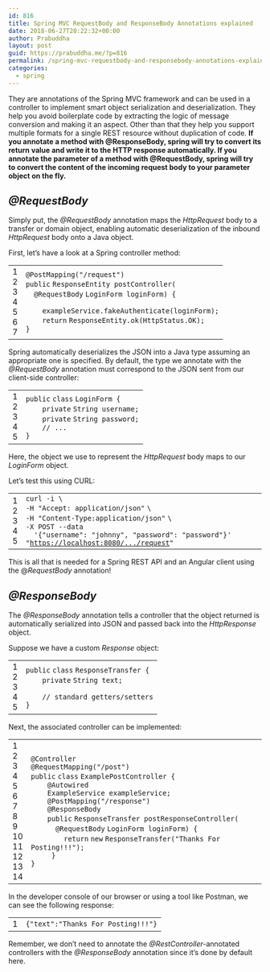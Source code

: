 ```yaml
---
id: 816
title: Spring MVC RequestBody and ResponseBody Annotations explained
date: 2018-06-27T20:22:32+00:00
author: Prabuddha
layout: post
guid: https://prabuddha.me/?p=816
permalink: /spring-mvc-requestbody-and-responsebody-annotations-explained/
categories:
  - spring
---
```

They are annotations of the Spring MVC framework and can be used in a controller to implement smart object serialization and deserialization. They help you avoid boilerplate code by extracting the logic of message conversion and making it an aspect. Other than that they help you support multiple formats for a single REST resource without duplication of code. <strong>If you annotate a method with @ResponseBody, spring will try to convert its return value and write it to the HTTP response automatically. If you annotate the parameter of a method with @RequestBody, spring will try to convert the content of the incoming request body to your parameter object on the fly.</strong>
<h2 id="@requestbody"><strong><em>@RequestBody</em></strong></h2>
Simply put, the<em> @RequestBody</em> annotation maps the <em>HttpRequest</em> body to a transfer or domain object, enabling automatic deserialization of the inbound <em>HttpRequest</em> body onto a Java object.

First, let’s have a look at a Spring controller method:
<div>
<div id="highlighter_277820" class="syntaxhighlighter notranslate java">
<table border="0" cellspacing="0" cellpadding="0">
<tbody>
<tr>
<td class="gutter">
<div class="line number1 index0 alt2">1</div>
<div class="line number2 index1 alt1">2</div>
<div class="line number3 index2 alt2">3</div>
<div class="line number4 index3 alt1">4</div>
<div class="line number5 index4 alt2">5</div>
<div class="line number6 index5 alt1">6</div>
<div class="line number7 index6 alt2">7</div></td>
<td class="code">
<div class="container">
<div class="line number1 index0 alt2"><code class="java color1">@PostMapping</code><code class="java plain">(</code><code class="java string">"/request"</code><code class="java plain">)</code></div>
<div class="line number2 index1 alt1"><code class="java keyword">public</code> <code class="java plain">ResponseEntity postController(</code></div>
<div class="line number3 index2 alt2"><code class="java spaces">  </code><code class="java color1">@RequestBody</code> <code class="java plain">LoginForm loginForm) {</code></div>
<div class="line number4 index3 alt1"><code class="java spaces"> </code></div>
<div class="line number5 index4 alt2"><code class="java spaces">    </code><code class="java plain">exampleService.fakeAuthenticate(loginForm);</code></div>
<div class="line number6 index5 alt1"><code class="java spaces">    </code><code class="java keyword">return</code> <code class="java plain">ResponseEntity.ok(HttpStatus.OK);</code></div>
<div class="line number7 index6 alt2"><code class="java plain">}</code></div>
</div></td>
</tr>
</tbody>
</table>
</div>
</div>
Spring automatically deserializes the JSON into a Java type assuming an appropriate one is specified. By default, the type we annotate with the <em>@RequestBody</em> annotation must correspond to the JSON sent from our client-side controller:
<div>
<div id="highlighter_972223" class="syntaxhighlighter notranslate java">
<table border="0" cellspacing="0" cellpadding="0">
<tbody>
<tr>
<td class="gutter">
<div class="line number1 index0 alt2">1</div>
<div class="line number2 index1 alt1">2</div>
<div class="line number3 index2 alt2">3</div>
<div class="line number4 index3 alt1">4</div>
<div class="line number5 index4 alt2">5</div></td>
<td class="code">
<div class="container">
<div class="line number1 index0 alt2"><code class="java keyword">public</code> <code class="java keyword">class</code> <code class="java plain">LoginForm {</code></div>
<div class="line number2 index1 alt1"><code class="java spaces">    </code><code class="java keyword">private</code> <code class="java plain">String username;</code></div>
<div class="line number3 index2 alt2"><code class="java spaces">    </code><code class="java keyword">private</code> <code class="java plain">String password;</code></div>
<div class="line number4 index3 alt1"><code class="java spaces">    </code><code class="java comments">// ...</code></div>
<div class="line number5 index4 alt2"><code class="java plain">}</code></div>
</div></td>
</tr>
</tbody>
</table>
</div>
</div>
Here, the object we use to represent the <em>HttpRequest</em> body maps to our <em>LoginForm</em> object.

Let’s test this using CURL:
<div>
<div id="highlighter_892233" class="syntaxhighlighter notranslate actionscript3">
<table border="0" cellspacing="0" cellpadding="0">
<tbody>
<tr>
<td class="gutter">
<div class="line number1 index0 alt2">1</div>
<div class="line number2 index1 alt1">2</div>
<div class="line number3 index2 alt2">3</div>
<div class="line number4 index3 alt1">4</div>
<div class="line number5 index4 alt2">5</div></td>
<td class="code">
<div class="container">
<div class="line number1 index0 alt2"><code class="actionscript3 plain">curl -i \</code></div>
<div class="line number2 index1 alt1"><code class="actionscript3 plain">-H </code><code class="actionscript3 string">"Accept: application/json"</code> <code class="actionscript3 plain">\</code></div>
<div class="line number3 index2 alt2"><code class="actionscript3 plain">-H </code><code class="actionscript3 string">"Content-Type:application/json"</code> <code class="actionscript3 plain">\</code></div>
<div class="line number4 index3 alt1"><code class="actionscript3 plain">-X POST --data </code></div>
<div class="line number5 index4 alt2"><code class="actionscript3 spaces">  </code><code class="actionscript3 string">'{"username": "johnny", "password": "password"}'</code> <code class="actionscript3 string">"<a href="https://localhost:8080/.../request">https://localhost:8080/.../request</a>"</code></div>
</div></td>
</tr>
</tbody>
</table>
</div>
</div>
This is all that is needed for a Spring REST API and an Angular client using the @<em>RequestBody</em> annotation!
<h2 id="requestbody"><strong><em>@ResponseBody</em></strong></h2>
The <em>@ResponseBody</em> annotation tells a controller that the object returned is automatically serialized into JSON and passed back into the <em>HttpResponse</em> object.

Suppose we have a custom <em>Response</em> object:
<div>
<div id="highlighter_144907" class="syntaxhighlighter notranslate java">
<table border="0" cellspacing="0" cellpadding="0">
<tbody>
<tr>
<td class="gutter">
<div class="line number1 index0 alt2">1</div>
<div class="line number2 index1 alt1">2</div>
<div class="line number3 index2 alt2">3</div>
<div class="line number4 index3 alt1">4</div>
<div class="line number5 index4 alt2">5</div></td>
<td class="code">
<div class="container">
<div class="line number1 index0 alt2"><code class="java keyword">public</code> <code class="java keyword">class</code> <code class="java plain">ResponseTransfer {</code></div>
<div class="line number2 index1 alt1"><code class="java spaces">    </code><code class="java keyword">private</code> <code class="java plain">String text; </code></div>
<div class="line number3 index2 alt2"><code class="java spaces">    </code></div>
<div class="line number4 index3 alt1"><code class="java spaces">    </code><code class="java comments">// standard getters/setters</code></div>
<div class="line number5 index4 alt2"><code class="java plain">}</code></div>
</div></td>
</tr>
</tbody>
</table>
</div>
</div>
Next, the associated controller can be implemented:
<div>
<div id="highlighter_930020" class="syntaxhighlighter notranslate java">
<table border="0" cellspacing="0" cellpadding="0">
<tbody>
<tr>
<td class="gutter">
<div class="line number1 index0 alt2">1</div>
<div class="line number2 index1 alt1">2</div>
<div class="line number3 index2 alt2">3</div>
<div class="line number4 index3 alt1">4</div>
<div class="line number5 index4 alt2">5</div>
<div class="line number6 index5 alt1">6</div>
<div class="line number7 index6 alt2">7</div>
<div class="line number8 index7 alt1">8</div>
<div class="line number9 index8 alt2">9</div>
<div class="line number10 index9 alt1">10</div>
<div class="line number11 index10 alt2">11</div>
<div class="line number12 index11 alt1">12</div>
<div class="line number13 index12 alt2">13</div>
<div class="line number14 index13 alt1">14</div></td>
<td class="code">
<div class="container">
<div class="line number1 index0 alt2"><code class="java color1">@Controller</code></div>
<div class="line number2 index1 alt1"><code class="java color1">@RequestMapping</code><code class="java plain">(</code><code class="java string">"/post"</code><code class="java plain">)</code></div>
<div class="line number3 index2 alt2"><code class="java keyword">public</code> <code class="java keyword">class</code> <code class="java plain">ExamplePostController {</code></div>
<div class="line number4 index3 alt1"></div>
<div class="line number5 index4 alt2"><code class="java spaces">    </code><code class="java color1">@Autowired</code></div>
<div class="line number6 index5 alt1"><code class="java spaces">    </code><code class="java plain">ExampleService exampleService;</code></div>
<div class="line number7 index6 alt2"></div>
<div class="line number8 index7 alt1"><code class="java spaces">    </code><code class="java color1">@PostMapping</code><code class="java plain">(</code><code class="java string">"/response"</code><code class="java plain">)</code></div>
<div class="line number9 index8 alt2"><code class="java spaces">    </code><code class="java color1">@ResponseBody</code></div>
<div class="line number10 index9 alt1"><code class="java spaces">    </code><code class="java keyword">public</code> <code class="java plain">ResponseTransfer postResponseController(</code></div>
<div class="line number11 index10 alt2"><code class="java spaces">      </code><code class="java color1">@RequestBody</code> <code class="java plain">LoginForm loginForm) {</code></div>
<div class="line number12 index11 alt1"><code class="java spaces">        </code><code class="java keyword">return</code> <code class="java keyword">new</code> <code class="java plain">ResponseTransfer(</code><code class="java string">"Thanks For Posting!!!"</code><code class="java plain">);</code></div>
<div class="line number13 index12 alt2"><code class="java spaces">     </code><code class="java plain">}</code></div>
<div class="line number14 index13 alt1"><code class="java plain">}</code></div>
</div></td>
</tr>
</tbody>
</table>
</div>
</div>
In the developer console of our browser or using a tool like Postman, we can see the following response:
<div>
<div id="highlighter_561171" class="syntaxhighlighter notranslate text">
<table border="0" cellspacing="0" cellpadding="0">
<tbody>
<tr>
<td class="gutter">
<div class="line number1 index0 alt2">1</div></td>
<td class="code">
<div class="container">
<div class="line number1 index0 alt2"><code class="text plain">{"text":"Thanks For Posting!!!"}</code></div>
</div></td>
</tr>
</tbody>
</table>
</div>
</div>
Remember, we don’t need to annotate the<em> @RestController-</em>annotated controllers with the <em>@ResponseBody</em> annotation since it’s done by default here.